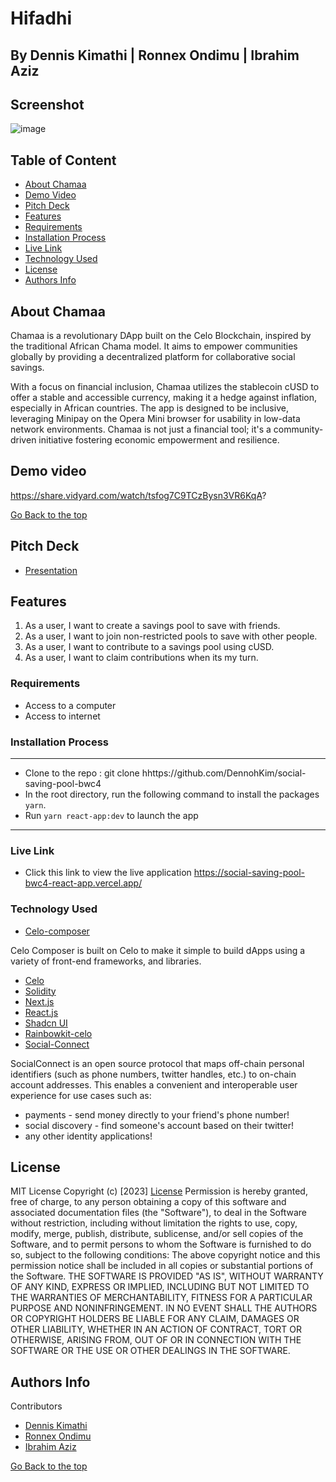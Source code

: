 

# Hifadhi 
## By Dennis Kimathi | Ronnex Ondimu | Ibrahim Aziz

## Screenshot
 ![image](./chamaa-dapp.png)


 ## Table of Content
 - [About Chamaa](#chamaa)
 - [Demo Video](#demo-video)
 - [Pitch Deck](#pitch-deck)
 - [Features](#features)
 - [Requirements](#requirements)
 - [Installation Process](#installation-Process)
 - [Live Link](#Live-Link)
 - [Technology  Used](#technology-Used)
 - [License](#license)
 - [Authors Info](#Authors-Info)


## About Chamaa

Chamaa is a revolutionary DApp built on the Celo Blockchain, inspired by the traditional African Chama model. It aims to empower communities globally by providing a decentralized platform for collaborative social savings.

With a focus on financial inclusion, Chamaa utilizes the stablecoin cUSD to offer a stable and accessible currency, making it a hedge against inflation, especially in African countries. The app is designed to be inclusive, leveraging Minipay on the Opera Mini browser for usability in low-data network environments. Chamaa is not just a financial tool; it's a community-driven initiative fostering economic empowerment and resilience.

## Demo video

https://share.vidyard.com/watch/tsfog7C9TCzBysn3VR6KqA?


[Go Back to the top](#Chamaa-Dapp-Web-app)

## Pitch Deck

- [Presentation](https://www.canva.com/design/DAF0i4Vn-7g/rXEvZ28I8Nc6vIU5gwjylQ/edit?utm_content=DAF0i4Vn-7g&utm_campaign=designshare&utm_medium=link2&utm_source=sharebutton)

## Features
1. As a user, I want to create a savings pool to save with friends.
2. As a user, I want to join non-restricted pools to save with other people.
3. As a user, I want to contribute to a savings pool using cUSD.
4. As a user, I want to claim contributions when its my turn. 

 ###  Requirements
 * Access to  a computer 
 * Access to internet

 ### Installation Process
 ****
* Clone to the repo : git clone hhttps://github.com/DennohKim/social-saving-pool-bwc4
* In the root directory, run the following command to install the packages ``` yarn```.
* Run `yarn react-app:dev` to launch the app

 ****

### Live Link
- Click this link to view the live application https://social-saving-pool-bwc4-react-app.vercel.app/

### Technology  Used

- [Celo-composer](https://github.com/celo-org/celo-composer)

Celo Composer is built on Celo to make it simple to build dApps using a variety of front-end frameworks, and libraries.

- [Celo](https://celo.org/)
- [Solidity](https://docs.soliditylang.org/en/v0.8.19/)
- [Next.js](https://nextjs.org/)
- [React.js](https://reactjs.org/)
- [Shadcn UI](https://ui.shadcn.com/)
- [Rainbowkit-celo](https://github.com/celo-org/rainbowkit-celo)
- [Social-Connect](https://github.com/celo-org/SocialConnect#-exampleshttps://github.com/celo-org/SocialConnect#-examples)

SocialConnect is an open source protocol that maps off-chain personal identifiers (such as phone numbers, twitter handles, etc.) to on-chain account addresses. This enables a convenient and interoperable user experience for use cases such as:

- payments - send money directly to your friend's phone number!
- social discovery - find someone's account based on their twitter!
- any other identity applications!



## License
MIT License
Copyright (c) [2023] [License](LICENSE.txt)
Permission is hereby granted, free of charge, to any person obtaining a copy
of this software and associated documentation files (the "Software"), to deal
in the Software without restriction, including without limitation the rights
to use, copy, modify, merge, publish, distribute, sublicense, and/or sell
copies of the Software, and to permit persons to whom the Software is
furnished to do so, subject to the following conditions:
The above copyright notice and this permission notice shall be included in all
copies or substantial portions of the Software.
THE SOFTWARE IS PROVIDED "AS IS", WITHOUT WARRANTY OF ANY KIND, EXPRESS OR
IMPLIED, INCLUDING BUT NOT LIMITED TO THE WARRANTIES OF MERCHANTABILITY,
FITNESS FOR A PARTICULAR PURPOSE AND NONINFRINGEMENT. IN NO EVENT SHALL THE
AUTHORS OR COPYRIGHT HOLDERS BE LIABLE FOR ANY CLAIM, DAMAGES OR OTHER
LIABILITY, WHETHER IN AN ACTION OF CONTRACT, TORT OR OTHERWISE, ARISING FROM,
OUT OF OR IN CONNECTION WITH THE SOFTWARE OR THE USE OR OTHER DEALINGS IN THE
SOFTWARE.

## Authors Info

Contributors  
- [Dennis Kimathi](https://github.com/DennohKim)
- [Ronnex Ondimu](https://github.com/RonexLemon)
- [Ibrahim Aziz](https://github.com/ibraziz21)

 

[Go Back to the top](#Chamaa-Dapp-Web-app)
